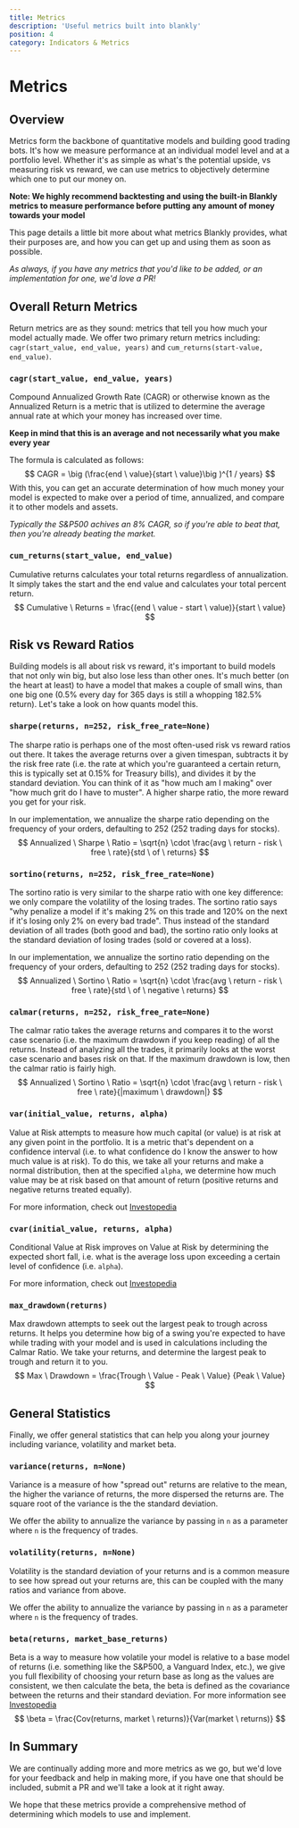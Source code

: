 ```yaml
---
title: Metrics
description: 'Useful metrics built into blankly'
position: 4
category: Indicators & Metrics
---
```

# Metrics

## Overview

Metrics form the backbone of quantitative models and building good trading bots. It's how we measure performance at an individual model level and at a portfolio level. Whether it's as simple as what's the potential upside, vs measuring risk vs reward, we can use metrics to objectively determine which one to put our money on. 

**Note: We highly recommend backtesting and using the built-in Blankly metrics to measure performance before putting any amount of money towards your model**

This page details a little bit more about what metrics Blankly provides, what their purposes are, and how you can get up and using them as soon as possible. 

*As always, if you have any metrics that you'd like to be added, or an implementation for one, we'd love a PR!*

## Overall Return Metrics

Return metrics are as they sound: metrics that tell you how much your model actually made. We offer two primary return metrics including: `cagr(start_value, end_value, years)` and `cum_returns(start-value, end_value)`. 

### `cagr(start_value, end_value, years)`

Compound Annualized Growth Rate (CAGR) or otherwise known as the Annualized Return is a metric that is utilized to determine the average annual rate at which your money has increased over time. 

**Keep in mind that this is an average and not necessarily what you make every year**

The formula is calculated as follows: 
$$
CAGR = \big (\frac{end \ value}{start \ value}\big )^{1 / years}
$$
With this, you can get an accurate determination of how much money your model is expected to make over a period of time, annualized, and compare it to other models and assets. 

*Typically the S&P500 achives an 8% CAGR, so if you're able to beat that, then you're already beating the market.*

### `cum_returns(start_value, end_value)`

Cumulative returns calculates your total returns regardless of annualization. It simply takes the start and the end value and calculates your total percent return. 
$$
Cumulative \ Returns = \frac{(end \ value - start \ value)}{start \ value}
$$


## Risk vs Reward Ratios

Building models is all about risk vs reward, it's important to build models that not only win big, but also lose less than other ones. It's much better (on the heart at least) to have a model that makes a couple of small wins, than one big one (0.5% every day for 365 days is still a whopping 182.5% return). Let's take a look on how quants model this.

### `sharpe(returns, n=252, risk_free_rate=None)`

The sharpe ratio is perhaps one of the most often-used risk vs reward ratios out there. It takes the average returns over a given timespan, subtracts it by the risk free rate (i.e. the rate at which you're guaranteed a certain return, this is typically set at 0.15% for Treasury bills), and divides it by the standard deviation. You can think of it as "how much am I making" over "how much grit do I have to muster". A higher sharpe ratio, the more reward you get for your risk. 

In our implementation, we annualize the sharpe ratio depending on the frequency of your orders, defaulting to 252 (252 trading days for stocks). 
$$
Annualized \ Sharpe \ Ratio = \sqrt{n} \cdot \frac{avg \ return - risk \ free \ rate}{std \ of 
\ returns}
$$


### `sortino(returns, n=252, risk_free_rate=None)`

The sortino ratio is very similar to the sharpe ratio with one key difference: we only compare the volatility of the losing trades. The sortino ratio says "why penalize a model if it's making 2% on this trade and 120% on the next if it's losing only 2% on every bad trade". Thus instead of the standard deviation of all trades (both good and bad), the sortino ratio only looks at the standard deviation of losing trades (sold or covered at a loss). 

In our implementation, we annualize the sortino ratio depending on the frequency of your orders, defaulting to 252 (252 trading days for stocks). 
$$
Annualized \ Sortino \ Ratio = \sqrt{n} \cdot \frac{avg \ return - risk \ free \ rate}{std \ of \ negative  \ returns}
$$

### `calmar(returns, n=252, risk_free_rate=None)`

The calmar ratio takes the average returns and compares it to the worst case scenario (i.e. the maximum drawdown if you keep reading) of all the returns. Instead of analyzing all the trades, it primarily looks at the worst case scenario and bases risk on that. If the maximum drawdown is low, then the calmar ratio is fairly high. 
$$
Annualized \ Sortino \ Ratio = \sqrt{n} \cdot \frac{avg \ return - risk \ free \ rate}{|maximum \ drawdown|}
$$

### `var(initial_value, returns, alpha)`

Value at Risk attempts to measure how much capital (or value) is at risk at any given point in the portfolio. It is a metric that's dependent on a confidence interval (i.e. to what confidence do I know the answer to how much value is at risk). To do this, we take all your returns and make a normal distribution, then at the specified `alpha`, we determine how much value may be at risk based on that amount of return (positive returns and negative returns treated equally). 

For more information, check out [Investopedia](https://www.investopedia.com/terms/v/var.asp)

### `cvar(initial_value, returns, alpha)`

Conditional Value at Risk improves on Value at Risk by determining the expected short fall, i.e. what is the average loss upon exceeding a certain level of confidence (i.e. `alpha`). 

For more information, check out [Investopedia](https://www.investopedia.com/terms/c/conditional_value_at_risk.asp)

### `max_drawdown(returns)`

Max drawdown attempts to seek out the largest peak to trough across returns. It helps you determine how big of a swing you're expected to have while trading with your model and is used in calculations including the Calmar Ratio. We take your returns, and determine the largest peak to trough and return it to you. 
$$
Max \ Drawdown = \frac{Trough \ Value - Peak \ Value} {Peak \ Value}
$$


## General Statistics

Finally, we offer general statistics that can help you along your journey including variance, volatility and market beta.  

### `variance(returns, n=None)`

Variance is a measure of how "spread out" returns are relative to the mean, the higher the variance of returns, the more dispersed the returns are. The square root of the variance is the the standard deviation. 

We offer the ability to annualize the variance by passing in `n` as a parameter where `n` is the frequency of trades. 

### `volatility(returns, n=None)`

Volatility is the standard deviation of your returns and is a common measure to see how spread out your returns are, this can be coupled with the many ratios and variance from above. 

We offer the ability to annualize the variance by passing in `n` as a parameter where `n` is the frequency of trades. 

### `beta(returns, market_base_returns)`

Beta is a way to measure how volatile your model is relative to a base model of returns (i.e. something like the S&P500, a Vanguard Index, etc.), we give you full flexibility of choosing your return base as long as the values are consistent, we then calculate the beta, the beta is defined as the covariance between the returns and their standard deviation. For more information see [Investopedia](https://www.investopedia.com/terms/b/beta.asp)
$$
\beta = \frac{Cov(returns, market \ returns)}{Var(market \ returns)}
$$

## In Summary

We are continually adding more and more metrics as we go, but we'd love for your feedback and help in making more, if you have one that should be included, submit a PR and we'll take a look at it right away. 

We hope that these metrics provide a comprehensive method of determining which models to use and implement. 





